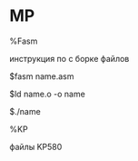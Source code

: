 # MP

%Fasm 

инструкция по с борке файлов 

$fasm name.asm

$ld name.o -o name

$./name


%KP

файлы KP580

